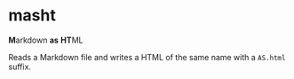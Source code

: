 # masht

**M**arkdown **as** **HT**ML

Reads a Markdown file and writes a HTML of the same name with a `AS.html` suffix.
